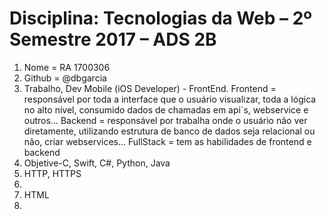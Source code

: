 # Disciplina: Tecnologias da Web – 2º Semestre 2017 – ADS 2B

1) Nome = RA 1700306
2) Github = @dbgarcia
3) Trabalho, Dev Mobile (iOS Developer) - FrontEnd.
   Frontend = responsável por toda a interface que o usuário visualizar, toda a lógica no alto nível, consumido dados de chamadas em api`s, webservice e outros…
    Backend = responsável por trabalha onde o usuário não ver diretamente, utilizando estrutura de banco de dados seja relacional ou não, criar webservices…
    FullStack = tem as habilidades de frontend e backend
4) Objetive-C, Swift, C#, Python, Java
5) HTTP, HTTPS
6) 
7) HTML
8)